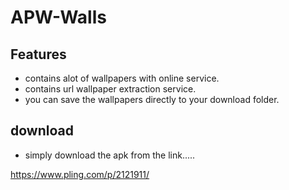# APW-Walls
## Features
- contains alot of wallpapers with online service.
- contains url wallpaper extraction service.
- you can save the wallpapers directly to your download folder.

## download
- simply download the apk from the link.....

https://www.pling.com/p/2121911/
